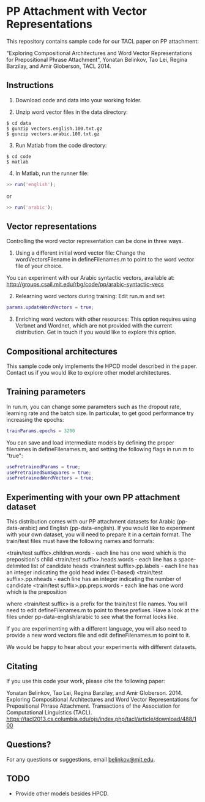 # PP Attachment with Vector Representations 

This repository contains sample code for our TACL paper on PP attachment:

"Exploring Compositional Architectures and Word Vector Representations for Prepositional Phrase Attachment", Yonatan Belinkov, Tao Lei, Regina Barzilay, and Amir Globerson, TACL 2014.


## Instructions
1. Download code and data into your working folder.

2. Unzip word vector files in the data directory:
```
$ cd data
$ gunzip vectors.english.100.txt.gz
$ gunzip vectors.arabic.100.txt.gz
```

3. Run Matlab from the code directory:
```
$ cd code
$ matlab
```

4. In Matlab, run the runner file:
```matlab
>> run('english');
```
or 
```matlab
>> run('arabic');
```



## Vector representations
Controlling the word vector representation can be done in three ways.

1. Using a different initial word vector file:
Change the wordVectorsFilename in defineFilenames.m to point to the word vector file of your choice.

You can experiment with our Arabic syntactic vectors, available at:
http://groups.csail.mit.edu/rbg/code/pp/arabic-syntactic-vecs

2. Relearning word vectors during training: 
Edit run.m and set:
```matlab
params.updateWordVectors = true;
```

3. Enriching word vectors with other resources:
This option requires using Verbnet and Wordnet, which are not provided with the current distribution. Get in touch if you would like to explore this option.


## Compositional architectures
This sample code only implements the HPCD model described in the paper.
Contact us if you would like to explore other model architectures.


## Training parameters
In run.m, you can change some parameters such as the dropout rate, learning rate and the batch size. In particular, to get good performance try increasing the epochs:
```matlab
trainParams.epochs = 3200
```

You can save and load intermediate models by defining the proper filenames in defineFilenames.m, and setting the following flags in run.m to "true":
```matlab
usePretrainedParams = true;
usePretrainedSumSquares = true;
usePretrainedWordVectors = true;
```


## Experimenting with your own PP attachment dataset
This distribution comes with our PP attachment datasets for Arabic (pp-data-arabic) and English (pp-data-english). If you would like to experiment with your own dataset, you will need to prepare it in a certain format. The train/test files must have the following names and formats:

<train/test suffix>.children.words - each line has one word which is the preposition's child
<train/test suffix>.heads.words - each line has a space-delimited list of candidate heads 
<train/test suffix>.pp.labels - each line has an integer indicating the gold head index (1-based)
<train/test suffix>.pp.nheads - each line has an integer indicating the number of candidate 
<train/test suffix>.pp.preps.words - each line has one word which is the preposition

where <train/test suffix> is a prefix for the train/test file names. You will need to edit defineFilenames.m to point to these prefixes.
Have a look at the files under pp-data-english/arabic to see what the format looks like.

If you are experimenting with a different language, you will also need to provide a new word vectors file and edit defineFilenames.m to point to it. 

We would be happy to hear about your experiments with different datasets.  


## Citating
If you use this code your work, please cite the following paper:

Yonatan Belinkov, Tao Lei, Regina Barzilay, and Amir Globerson. 2014. Exploring Compositional Architectures and Word Vector Representations for Prepositional Phrase Attachment. Transactions of the Association for Computational Linguistics (TACL).
https://tacl2013.cs.columbia.edu/ojs/index.php/tacl/article/download/488/100



## Questions?
For any questions or suggestions, email belinkov@mit.edu.

## TODO
* Provide other models besides HPCD.


